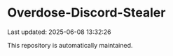 # Overdose-Discord-Stealer

Last updated: 2025-06-08 13:32:26

This repository is automatically maintained.
